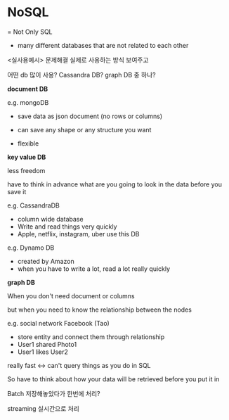 # NoSQL

 = Not Only SQL

* many different databases that are not related to each other

<실사용예시> 문제해결 실제로 사용하는 방식 보여주고 

어떤 db 많이 사용? Cassandra DB? graph DB 중 하나? 

**document DB**

e.g. mongoDB

- save data as json document (no rows or columns)

- can save any shape or any structure you want 

- flexible

**key value DB**

less freedom 

have to think in advance what are you going to look in the data before you save it

e.g. CassandraDB

* column wide database
* Write and read things very quickly
* Apple, netflix, instagram, uber use this DB

e.g. Dynamo DB

* created by Amazon
* when you have to write a lot, read a lot really quickly

**graph DB**

When you don't need document or columns

but when you need to know the relationship between the nodes

e.g. social network Facebook (Tao)

* store entity and connect them through relationship 
* User1 shared Photo1
* User1 likes User2



really fast <-> can't query things as you do in SQL

So have to think about how your data will be retrieved before you put it in



Batch 저장해놓았다가 한번에 처리?

streaming 실시간으로 처리 